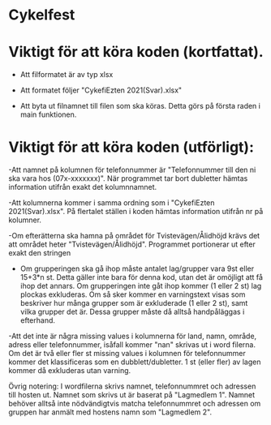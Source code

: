 # Cykelfest

# Viktigt för att köra koden (kortfattat).
- Att filformatet är av typ xlsx

- Att formatet följer "CykefiEzten 2021(Svar).xlsx"

- Att byta ut filnamnet till filen som ska köras. Detta görs på första raden i main funktionen.



# Viktigt för att köra koden (utförligt):
-Att namnet på kolumnen för telefonnummer är "Telefonnummer till den ni ska vara hos (07x-xxxxxxx)". När programmet tar bort dubletter hämtas information utifrån exakt det kolumnnamnet.

-Att kolumnerna kommer i samma ordning som i "CykefiEzten 2021(Svar).xlsx". På flertalet ställen i koden hämtas information utifrån nr på kolumner. 

-Om efterätterna ska hamna på området för Tvistevägen/Ålidhöjd krävs det att området heter "Tvistevägen/Ålidhöjd". Programmet portionerar ut efter exakt den stringen

- Om grupperingen ska gå ihop måste antalet lag/grupper vara 9st eller 15+3*n st. Detta gäller inte bara för denna kod, utan det är omöjligt att få ihop det annars. Om grupperingen inte gåt ihop kommer (1 eller 2 st) lag plockas exkluderas. Om så sker kommer en varningstext visas som beskriver hur många grupper som är exkluderade (1 eller 2 st), samt vilka grupper det är. Dessa grupper måste då alltså handpåläggas i efterhand.

-Att det inte är några missing values i kolumnerna för land, namn, område, adress eller telefonnummer, isåfall kommer "nan" skrivas ut i word filerna.
Om det är två eller fler st missing values i kolumnen för telefonnummer kommer det klassificeras som en dubblett/dubletter. 1 st (eller fler) av lagen kommer då exkluderas utan varning.

Övrig notering: I wordfilerna skrivs namnet, telefonnummret och adressen till hosten ut. Namnet som skrivs ut är baserat på "Lagmedlem 1". Namnet behöver alltså inte nödvändigtvis matcha telefonnummret och adressen om gruppen har anmält med hostens namn som "Lagmedlem 2".


